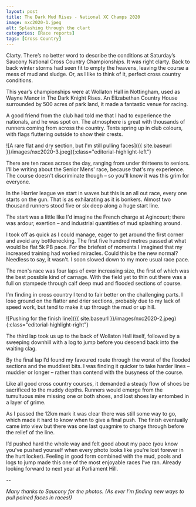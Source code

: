 ```yaml
---
layout: post
title: The Dark Mud Rises - National XC Champs 2020
image: nxc2020-1.jpeg
alt: Splashing through the clart
categories: [Race reports]
tags: [Cross Country]
---
```


Clarty. There’s no better word to describe the conditions at Saturday’s Saucony National Cross Country Championships. It was right clarty. Back to back winter storms had seen fit to empty the heavens, leaving the course a mess of mud and sludge. Or, as I like to think of it, perfect cross country conditions.

This year’s championships were at Wollaton Hall in Nottingham, used as Wayne Manor in The Dark Knight Rises. An Elizabethan Country House surrounded by 500 acres of park land, it made a fantastic venue for racing.

A good friend from the club had told me that I had to experience the nationals, and he was spot on. The atmosphere is great with thousands of runners coming from across the country. Tents spring up in club colours, with flags fluttering outside to show their crests.

![A rare flat and dry section, but I'm still pulling faces]({{ site.baseurl }}/images/nxc2020-3.jpeg){:class="editorial-highlight-left"}

There are ten races across the day, ranging from under thirteens to seniors. I'll be writing about the Senior Mens' race, because that's my experience. The course doesn't discriminate though – so you'll know it was this grim for everyone. 

In the Harrier league we start in waves but this is an all out race, every one starts on the gun. That is as exhilarating as it is bonkers. Almost two thousand runners stood five or six deep along a huge start line.

The start was a little like I'd imagine the French charge at Agincourt; there was ardour, exertion – and industrial quantities of mud splashing around. 

I took off as quick as I could manage, eager to get around the first corner and avoid any bottlenecking. The first five hundred metres passed at what would be flat 5k PB pace. For the briefest of moments I imagined that my increased training had worked miracles. Could this be the new normal? Needless to say, it wasn't. I soon slowed down to my more usual race pace.

The men's race was four laps of ever increasing size, the first of which was the best possible kind of carnage. With the field yet to thin out there was a full on stampede through calf deep mud and flooded sections of course.

I’m finding in cross country I tend to fair better on the challenging parts. I lose ground on the flatter and drier sections, probably due to my lack of speed work, but tend to make it up through the mud or up hill.

![Pushing for the finish line]({{ site.baseurl }}/images/nxc2020-2.jpeg){:class="editorial-highlight-right"}

The third lap took us up to the back of Wollaton Hall itself, followed by a sweeping downhill with a log to jump before you descend back into the waiting clag. 

By the final lap I’d found my favoured route through the worst of the flooded sections and the muddiest bits. I was finding it quicker to take harder lines – muddier or longer – rather than contend with the busyness of the course.

Like all good cross country courses, it demanded a steady flow of shoes be sacrificed to the muddy depths. Runners would emerge from the tumultuous mire missing one or both shoes, and lost shoes lay entombed in a layer of grime.

As I passed the 12km mark it was clear there was still some way to go, which made it hard to know when to give a final push. The finish eventually came into view but there was one last quagmire to charge through before the relief of the line.

I’d pushed hard the whole way and felt good about my pace (you know you've pushed yourself when every photo looks like you're lost forever in the hurt locker). Feeling in good form combined with the mud, pools and logs to jump made this one of the most enjoyable races I’ve ran. Already looking forward to next year at Parliament Hill.

--

*Many thanks to Saucony for the photos. (As ever I'm finding new ways to pull pained faces in races!)*

